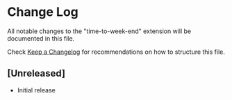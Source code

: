 # Change Log

All notable changes to the "time-to-week-end" extension will be documented in this file.

Check [Keep a Changelog](http://keepachangelog.com/) for recommendations on how to structure this file.

## [Unreleased]

- Initial release